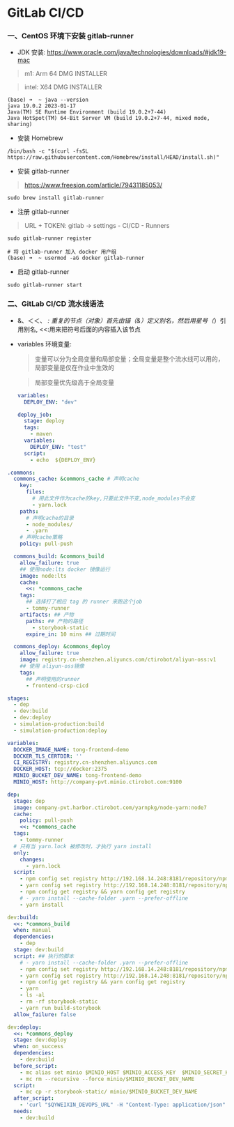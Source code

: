 # GitLab CI/CD

### 一、CentOS 环境下安装 gitlab-runner

* JDK 安装: https://www.oracle.com/java/technologies/downloads/#jdk19-mac

> m1: Arm 64 DMG INSTALLER

> intel: X64 DMG INSTALLER

```
(base) ➜  ~ java --version
java 19.0.2 2023-01-17
Java(TM) SE Runtime Environment (build 19.0.2+7-44)
Java HotSpot(TM) 64-Bit Server VM (build 19.0.2+7-44, mixed mode, sharing)
```

* 安装 Homebrew

```
/bin/bash -c "$(curl -fsSL https://raw.githubusercontent.com/Homebrew/install/HEAD/install.sh)"
```

* 安装 gitlab-runner

> https://www.freesion.com/article/79431185053/

```
sudo brew install gitlab-runner
```

* 注册 gitlab-runner

> URL + TOKEN: gitlab -> settings - CI/CD - Runners

```
sudo gitlab-runner register

# 将 gitlab-runner 加入 docker 用户组
(base) ➜  ~ usermod -aG docker gitlab-runner
```

* 启动 gitlab-runner

```
sudo gitlab-runner start
```

### 二、GitLab CI/CD 流水线语法

- &、＜＜、 *: 重复的节点（对象）首先由锚（&）定义别名，然后用星号（*）引用别名, <<:用来把符号后面的内容插入该节点

- variables 环境变量:

  > 变量可以分为全局变量和局部变量；全局变量是整个流水线可以用的，局部变量是仅在作业中生效的

  > 局部变量优先级高于全局变量

  ```yml
  variables:
    DEPLOY_ENV: "dev"

  deploy_job:
    stage: deploy
    tags:
      - maven
    variables:
      DEPLOY_ENV: "test"
    script:
      - echo  ${DEPLOY_ENV}
  ```

```yml
.commons:
  commons_cache: &commons_cache # 声明cache
    key:
      files:
        # 用此文件作为cache的key,只要此文件不变,node_modules不会变
        - yarn.lock
    paths:
      # 声明cache的目录
      - node_modules/
      - .yarn
    # 声明cache策略
    policy: pull-push

  commons_build: &commons_build
    allow_failure: true
    ## 使用node:lts docker 镜像运行
    image: node:lts
    cache:
      <<: *commons_cache
    tags:
      ## 选择打了相应 tag 的 runner 来跑这个job
      - tommy-runner
    artifacts: ## 产物
      paths: ## 产物的路径
        - storybook-static
      expire_in: 10 mins ## 过期时间

  commons_deploy: &commons_deploy
    allow_failure: true
    image: registry.cn-shenzhen.aliyuncs.com/ctirobot/aliyun-oss:v1
    ## 使用 aliyun-oss镜像
    tags:
      ## 声明使用的runner
      - frontend-crsp-cicd

stages:
  - dep
  - dev:build
  - dev:deploy
  - simulation-production:build
  - simulation-production:deploy

variables:
  DOCKER_IMAGE_NAME: tong-frontend-demo
  DOCKER_TLS_CERTDIR: ''
  CI_REGISTRY: registry.cn-shenzhen.aliyuncs.com
  DOCKER_HOST: tcp://docker:2375
  MINIO_BUCKET_DEV_NAME: tong-frontend-demo
  MINIO_HOST: http://company-pvt.minio.ctirobot.com:9100

dep:
  stage: dep
  image: company-pvt.harbor.ctirobot.com/yarnpkg/node-yarn:node7
  cache:
    policy: pull-push
    <<: *commons_cache
  tags:
    - tommy-runner
  # 只有当 yarn.lock 被修改时，才执行 yarn install
  only:
    changes:
      - yarn.lock
  script:
    - npm config set registry http://192.168.14.248:8181/repository/npm-groups/
    - yarn config set registry http://192.168.14.248:8181/repository/npm-groups/
    - npm config get registry && yarn config get registry
    # - yarn install --cache-folder .yarn --prefer-offline
    - yarn install

dev:build:
  <<: *commons_build
  when: manual
  dependencies:
    - dep
  stage: dev:build
  script: ## 执行的脚本
    # - yarn install --cache-folder .yarn --prefer-offline
    - npm config set registry http://192.168.14.248:8181/repository/npm-groups/
    - yarn config set registry http://192.168.14.248:8181/repository/npm-groups/
    - npm config get registry && yarn config get registry
    - yarn
    - ls -al
    - rm -rf storybook-static
    - yarn run build-storybook
  allow_failure: false

dev:deploy:
  <<: *commons_deploy
  stage: dev:deploy
  when: on_success
  dependencies:
    - dev:build
  before_script:
    - mc alias set minio $MINIO_HOST $MINIO_ACCESS_KEY  $MINIO_SECRET_KEY
    - mc rm --recursive --force minio/$MINIO_BUCKET_DEV_NAME
  script:
    - mc cp -r storybook-static/ minio/$MINIO_BUCKET_DEV_NAME
  after_script:
    - 'curl "$QYWEIXIN_DEVOPS_URL" -H "Content-Type: application/json" -d "{\"msgtype\": \"markdown\",\"markdown\": {\"content\": \"动效组件库已发布.\n >Env: Development\n >Application: tong-frontend-demo \"} }"'
  needs:
    - dev:build

```